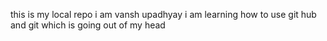this is my local repo 
i am vansh upadhyay 
i am learning how to use git hub and git which is going out of my head